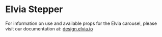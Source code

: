 # Elvia Stepper

For information on use and available props for the Elvia carousel, please visit our documentation at:
<a href="https://design.elvia.io/components/stepper#Overview">design.elvia.io</a>
